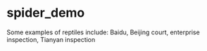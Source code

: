 # spider_demo
Some examples of reptiles include: Baidu, Beijing court, enterprise inspection, Tianyan inspection
